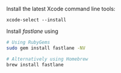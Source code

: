 Install the latest Xcode command line tools:

```no-highlight
xcode-select --install
```

Install _fastlane_ using

```sh
# Using RubyGems
sudo gem install fastlane -NV

# Alternatively using Homebrew
brew install fastlane
```
